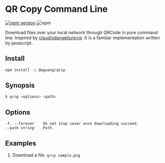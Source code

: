 # QR Copy Command Line

[![npm version](https://badge.fury.io/js/%40aguang%2Fqrcp.svg)](https://badge.fury.io/js/%40aguang%2Fqrcp)
![npm](https://img.shields.io/npm/dm/@aguang/qrcp)

Download files over your local network through QRCode in pure command line. Inspired by
[claudiodangelis/qrcp](https://github.com/claudiodangelis/qrcp). It is a familiar
implementation written by javascript.

## Install

```bash
npm install -g @aguang/qrcp
```

## Synopsis

```bash
$ qrcp <options> <path> 
```

## Options

```base
-f, --forever    Do not stop sever once downloading succeed. 
--path string    Path.                                       
```

## Examples

1. Download a file.   `qrcp sample.png`
